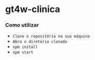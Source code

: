 # gt4w-clinica

### Como utilizar

* `Clone o repositório na sua máquina`
* `Abra o diretório clonado`
* `npm install`
* `npm start`

